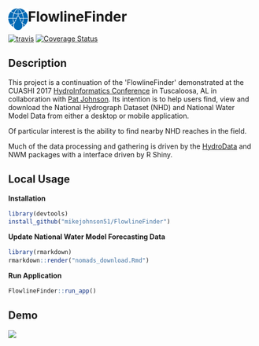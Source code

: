 # FlowlineFinder <img src=".github/img/ff_logo.png" width=40 align="left" />

[![travis](https://travis-ci.org/mikejohnson51/FlowlineFinder.svg?branch=master)](https://travis-ci.org/mikejohnson51/FlowlineFinder.svg?branch=master) [![Coverage Status](https://img.shields.io/coveralls/github/mikejohnson51/FlowlineFinder.svg)](https://coveralls.io/github/mikejohnson51/FlowlineFinder?branch=master)



## Description

This project is a continuation of the 'FlowlineFinder' demonstrated at the CUASHI 2017 [HydroInformatics Conference](https://www.cuahsi.org/uploads/pages/img/2017_Hydroinformatics_Program_-_Online_Version.pdf) in Tuscaloosa, AL in collaboration with [Pat Johnson](http://pjohns.github.io/pjohns). Its intention is to help users find, view and download the National Hydrograph Dataset (NHD) and National Water Model Data from either a desktop or mobile application.

Of particular interest is the ability to find nearby NHD reaches in the field.

Much of the data processing and gathering is driven by the [HydroData](http://mikejohnson51.github.io/HydroData/) and NWM packages with a interface driven by R Shiny.

## Local Usage

**Installation**

```R
library(devtools)
install_github("mikejohnson51/FlowlineFinder")
```

**Update National Water Model Forecasting Data**

```R
library(rmarkdown)
rmarkdown::render("nomads_download.Rmd")
```

**Run Application**

```R
FlowlineFinder::run_app()
```

## Demo

![](.github/img/flowline_finder.gif)
